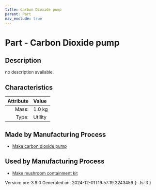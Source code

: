 ```yaml
---
title: Carbon Dioxide pump
parent: Part
nav_exclude: true
---
```

# Part - Carbon Dioxide pump

## Description
no description available.

## Characteristics

| Attribute      | Value |
|--------:|:------|
|Mass:|1.0 kg|
|Type:|Utility|

## Made by Manufacturing Process

- [Make carbon dioxide pump](../process/make-carbon-dioxide-pump.html)

## Used by Manufacturing Process

- [Make mushroom containment kit](../process/make-mushroom-containment-kit.html)


Version: pre-3.9.0 Generated on: 2024-12-01T19:57:19.2243459
{: .fs-3 }

